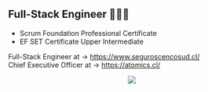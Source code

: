 ## Full-Stack Engineer 👨🏻‍💻 
* Scrum Foundation Professional Certificate 
* EF SET Certificate Upper Intermediate
                            
Full-Stack Engineer at → https://www.seguroscencosud.cl/                                          
Chief Executive Officer at → https://atomics.cl/                                                               
                                                                                                          
<p align="center">
  <a href="https://skillicons.dev">
    <img src="https://skillicons.dev/icons?i=git,kubernetes,docker,c,vim" />
  </a>
</p>
